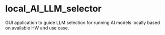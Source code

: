 # local_AI_LLM_selector
GUI application to guide LLM selection for running AI models locally based on available HW and use case.
